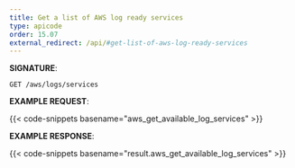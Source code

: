 ```yaml
---
title: Get a list of AWS log ready services
type: apicode
order: 15.07
external_redirect: /api/#get-list-of-aws-log-ready-services
---
```


**SIGNATURE**:

`GET /aws/logs/services`

**EXAMPLE REQUEST**:

{{< code-snippets basename="aws_get_available_log_services" >}}

**EXAMPLE RESPONSE**:

{{< code-snippets basename="result.aws_get_available_log_services" >}}
